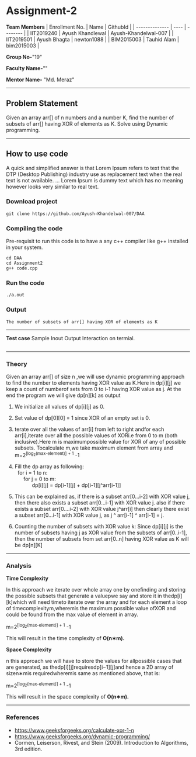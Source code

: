 # Assignment-2

**Team Members**
|   Enrollment No.  |   Name   | GithubId |
|   --------------  |   ----   | -------- |
|    IIT2019240  |   Ayush Khandlewal | Ayush-Khandelwal-007 |
|    IIT2019501  |   Ayush Bhagta |  newton1088 | 
|    BIM2015003  |   Tauhid Alam |  bim2015003  |


**Group No-**"19"

**Faculty Name-**""

**Mentor Name-** "Md. Meraz"

---
## Problem Statement
Given an array arr[] of n numbers and a number K, find the number of
subsets of arr[] having XOR of elements as K. Solve using Dynamic
programming.

---
## How to use code
A quick and simplified answer is that Lorem Ipsum refers to text that the DTP (Desktop Publishing) industry use as replacement text when the real text is not available. ... Lorem Ipsum is dummy text which has no meaning however looks very similar to real text.

### Download project
```
git clone https://github.com/Ayush-Khandelwal-007/DAA
```
<!-- ### Project Initialize 
```
cd daa
#create assignment-1 folder
mkdir assignment_01

#go to assignment-1
cd assignment_01

#Create file
touch readme.md
touch main.py
.
.
```
--- -->

### Compiling the code
Pre-requisit to run this code is to have a any c++ compiler like g++ installed in your system.
```
cd DAA
cd Assignment2
g++ code.cpp
```

### Run the code
```
./a.out
```
### Output
```
The number of subsets of arr[] having XOR of elements as K
```
---

**Test case**
Sample Inout Output Interaction on termial.

```

```

---

### Theory
Given   an   array   arr[]   of   size   n   ,we   will   use   dynamic programming approach to find the number to elements having XOR value as K.Here in dp[i][j] we keep a count of numberof  sets  from  0  to  i-1  having  XOR  value  as  j. At  the  end  the program we will give dp[n][k] as output

1. We initialize all values of dp[i][j] as 0.
1. Set value of dp[0][0] = 1 since XOR of an empty set is 0.
1. terate over all the values of arr[i] from left to right andfor each arr[i],iterate over all the possible values of XORi.e  from  0  to  m  (both  inclusive).Here  m  is  maximumpossible  value  for  XOR  of  any  of  possible  subsets.  Tocalculate m,we take maximum element from array and m=2<sup>[log<sub>2</sub>(max-element)] + 1</sup> -1
1. Fill the dp array as following:\
    &nbsp; for i = 1 to n: \
    &nbsp;&nbsp;&nbsp;&nbsp;&nbsp;&nbsp;for j = 0 to m: \
    &nbsp;&nbsp;&nbsp;&nbsp;&nbsp;&nbsp;&nbsp;&nbsp;&nbsp;&nbsp;&nbsp;&nbsp;dp[i][j] = dp[i­-1][j] + dp[i­-1][j^arr[i-1]] 

1. This can be explained as, if there is a subset arr[0…i­-2] with XOR value j, then there also exists a subset arr[0…i-1] with XOR value j. also if there exists a subset arr[0….i-2] with XOR value j^arr[i] then clearly there exist a subset arr[0…i-1] with XOR value j, as j ^ arr[i-1] ^ arr[i-1] = j.

1. Counting the number of subsets with XOR value k: Since dp[i][j] is the number of subsets having j as XOR value from the subsets of arr[0..i-1], then the number of subsets from set arr[0..n] having XOR value as K will be dp[n][K]

---


### Analysis


**Time Complexity**

In  this  approach  we  iterate  over  whole  array  one  by  onefinding and storing the possible subsets that generate a valuepwe  say  and  store  it  in  thedp[i][k]which  will  need  timeto iterate over the array and for each element a loop of timecomplexitym,wheremis  the  maximum  possible  value  ofXOR  and  could  be  found  from  the  max  value  of  element  in array.

m=2<sup>[log<sub>2</sub>(max-element)] + 1</sup> -1

This will result in the time complexity of **O(n∗m).**

**Space Complexity**

n  this  approach  we  will  have  to  store  the  values  for  allpossible  cases  that  are  generated,  as  thedp[i][j]requiresdp[i−1][j]and  hence  a  2D  array  of  sizen∗mis  requiredwheremis same as mentioned above, that is:

m=2<sup>[log<sub>2</sub>(max-element)] + 1</sup> -1

This will result in the space complexity of **O(n∗m).**

---

### References


- https://www.geeksforgeeks.org/calculate-xor-1-n
- https://www.geeksforgeeks.org/dynamic-programming/
- Cormen, Leiserson, Rivest, and Stein (2009). Introduction to Algorithms, 3rd edition.
